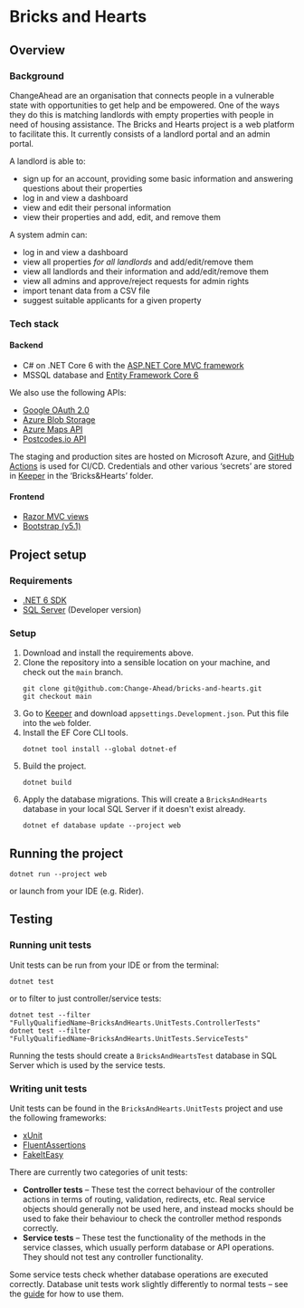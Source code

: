 # Bricks and Hearts

## Overview

### Background

ChangeAhead are an organisation that connects people in a vulnerable state with opportunities to get help and be
empowered. One of the ways they do this is matching landlords with empty properties with people in need of housing
assistance. The Bricks and Hearts project is a web platform to facilitate this. It currently consists of a landlord
portal and an admin portal.

A landlord is able to:

* sign up for an account, providing some basic information and answering questions about their properties
* log in and view a dashboard
* view and edit their personal information
* view their properties and add, edit, and remove them

A system admin can:

* log in and view a dashboard
* view all properties _for all landlords_ and add/edit/remove them
* view all landlords and their information and add/edit/remove them
* view all admins and approve/reject requests for admin rights
* import tenant data from a CSV file
* suggest suitable applicants for a given property

### Tech stack

#### Backend

* C# on .NET Core 6
  with the [ASP.NET Core MVC framework](https://docs.microsoft.com/en-us/aspnet/core/mvc/overview?view=aspnetcore-6.0)
* MSSQL database and [Entity Framework Core 6](https://docs.microsoft.com/en-us/ef/core/)

We also use the following APIs:

* [Google OAuth 2.0](https://docs.microsoft.com/en-us/aspnet/core/security/authentication/social/google-logins?view=aspnetcore-6.0)
* [Azure Blob Storage](https://docs.microsoft.com/en-us/azure/storage/blobs/)
* [Azure Maps API](https://docs.microsoft.com/en-us/azure/azure-maps/)
* [Postcodes.io API](https://postcodes.io/)

The staging and production sites are hosted on Microsoft Azure, and [GitHub Actions](https://docs.github.com/en/actions)
is used for CI/CD.
Credentials and other various ‘secrets’ are stored in [Keeper](https://keepersecurity.eu/vault/#) in the ‘Bricks&Hearts’
folder.

#### Frontend

* [Razor MVC views](https://docs.microsoft.com/en-us/aspnet/core/mvc/views/overview?view=aspnetcore-6.0)
* [Bootstrap (v5.1)](https://getbootstrap.com/docs/5.1/getting-started/introduction/)

## Project setup

### Requirements

* [.NET 6 SDK](https://dotnet.microsoft.com/en-us/download)
* [SQL Server](https://www.microsoft.com/en-gb/sql-server/sql-server-downloads) (Developer version)

### Setup

1. Download and install the requirements above.
2. Clone the repository into a sensible location on your machine, and check out the `main` branch.
    ```shell
    git clone git@github.com:Change-Ahead/bricks-and-hearts.git
    git checkout main
    ```
3. Go to [Keeper](https://keepersecurity.eu/vault/#) and download `appsettings.Development.json`. Put this file into
   the `web` folder.
4. Install the EF Core CLI tools.
    ```shell
   dotnet tool install --global dotnet-ef
   ```
5. Build the project.
    ```shell
   dotnet build
    ```
6. Apply the database migrations. This will create a `BricksAndHearts` database in your local SQL Server if it doesn't
   exist already.
    ```shell
   dotnet ef database update --project web
    ```

## Running the project

```shell
dotnet run --project web
```

or launch from your IDE (e.g. Rider).

## Testing

### Running unit tests

Unit tests can be run from your IDE or from the terminal:

```shell
dotnet test
```

or to filter to just controller/service tests:

```shell
dotnet test --filter "FullyQualifiedName~BricksAndHearts.UnitTests.ControllerTests"
dotnet test --filter "FullyQualifiedName~BricksAndHearts.UnitTests.ServiceTests"
```

Running the tests should create a `BricksAndHeartsTest` database in SQL Server which is used by the service tests.

### Writing unit tests

Unit tests can be found in the `BricksAndHearts.UnitTests` project and use the following frameworks:

* [xUnit](https://xunit.net/)
* [FluentAssertions](https://fluentassertions.com/introduction)
* [FakeItEasy](https://fakeiteasy.readthedocs.io/en/stable/)

There are currently two categories of unit tests:

* **Controller tests** – These test the correct behaviour of the controller actions in terms of routing, validation,
  redirects, etc. Real service objects should generally not be used here, and instead mocks should be used to fake their
  behaviour to check the controller method responds correctly.
* **Service tests** – These test the functionality of the methods in the service classes, which usually perform database
  or API operations. They should not test any controller functionality.

Some service tests check whether database operations are executed correctly. Database unit tests work slightly
differently to normal tests &ndash; see the [guide](DATABASE_UNIT_TESTS.MD) for how to use them.